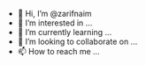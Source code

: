 - 👋 Hi, I’m @zarifnaim
- 👀 I’m interested in ...
- 🌱 I’m currently learning ...
- 💞️ I’m looking to collaborate on ...
- 📫 How to reach me ...

<!---
zarifnaim/zarifnaim is a ✨ special ✨ repository because its `README.md` (this file) appears on your GitHub profile.
You can click the Preview link to take a look at your changes.
--->
